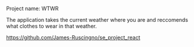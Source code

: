 Project name: WTWR

The application takes the current weather where you are and reccomends what clothes to wear in that weather.

https://github.com/James-Ruscingno/se_project_react
